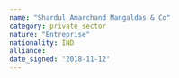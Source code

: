 ```yaml
---
name: "Shardul Amarchand Mangaldas & Co"
category: private_sector
nature: "Entreprise"
nationality: IND
alliance: 
date_signed: '2018-11-12'
---
```

    